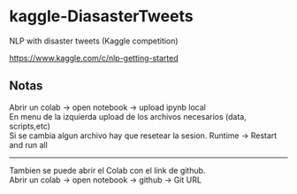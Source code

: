 # kaggle-DiasasterTweets
NLP with disaster tweets (Kaggle competition)

https://www.kaggle.com/c/nlp-getting-started


## Notas

Abrir un colab -> open notebook -> upload ipynb local  
En menu de la izquierda upload de los archivos necesarios (data, scripts,etc)  
Si se cambia algun archivo hay que resetear la sesion. Runtime -> Restart and run all

---

Tambien se puede abrir el Colab con el link de github.  
Abrir un colab -> open notebook -> github -> Git URL 
